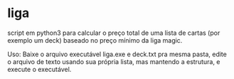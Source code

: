 # liga
script em python3 para calcular o preço total de uma lista de cartas (por exemplo um deck) baseado no preço mínimo da liga magic.

Uso:
  Baixe o arquivo executável liga.exe e deck.txt pra mesma pasta, edite o arquivo de texto usando sua própria lista, mas mantendo a         estrutura, e execute o executável.

